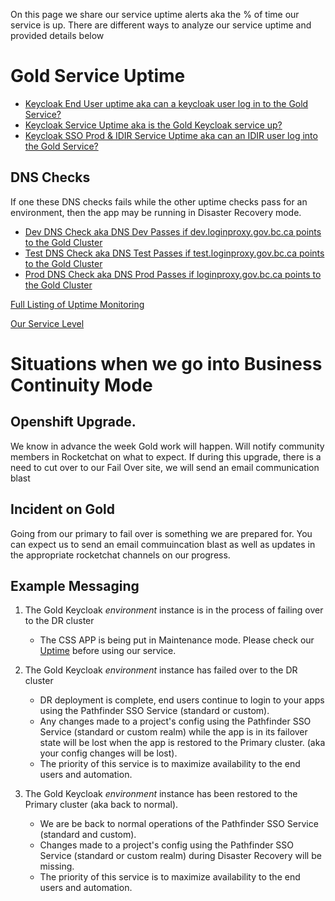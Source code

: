 
On this page we share our service uptime alerts aka the % of time our service is up. There are different ways to analyze our service uptime and provided details below

# Gold Service Uptime
* [Keycloak End User uptime aka can a keycloak user log in to the Gold Service? ](https://uptime.com/s/bcgov-sso-gold/1391032)
* [Keycloak Service Uptime aka is the Gold Keycloak service up?](https://status.loginproxy.gov.bc.ca/statuspage/bcgov-sso-gold/1389409)
* [Keycloak SSO Prod & IDIR Service Uptime aka can an IDIR user log into the Gold Service?](https://status.loginproxy.gov.bc.ca/statuspage/bcgov-sso-gold/1391029)
## DNS Checks
If one these DNS checks fails while the other uptime checks pass for an environment, then the app may be running in Disaster Recovery mode.
* [Dev DNS Check aka DNS Dev Passes if dev.loginproxy.gov.bc.ca points to the Gold Cluster ](https://status.loginproxy.gov.bc.ca/statuspage/bcgov-sso-gold/1719406)
* [Test DNS Check aka DNS Test Passes if test.loginproxy.gov.bc.ca points to the Gold Cluster ](https://status.loginproxy.gov.bc.ca/statuspage/bcgov-sso-gold/1719409)
* [Prod DNS Check aka DNS Prod Passes if loginproxy.gov.bc.ca points to the Gold Cluster ](https://status.loginproxy.gov.bc.ca/statuspage/bcgov-sso-gold/1581586)

[Full Listing of Uptime Monitoring](https://status.loginproxy.gov.bc.ca/)

[Our Service Level](https://github.com/bcgov/sso-keycloak/wiki/Alerts-and-Us#service-levels)


# Situations when we go into Business Continuity Mode

## Openshift Upgrade.

We know in advance the week Gold work will happen. Will notify community members in Rocketchat on what to expect. If during this upgrade, there is a need to cut over to our Fail Over site, we will send an email communication blast

## Incident on Gold

Going from our primary to fail over is something we are prepared for. You can expect us to send an email commuincation blast as well as updates in the appropriate rocketchat channels on our progress.


## Example Messaging

1. The Gold Keycloak _environment_  instance is in the process of failing over to the DR cluster

   * The CSS APP is being put in Maintenance mode. Please check our [Uptime](https://uptime.com/statuspage/bcgov-sso-gold) before using our service.

2. The Gold Keycloak  _environment_  instance has failed over to the DR cluster

   * DR deployment is complete, end users continue to login to your apps using the Pathfinder SSO Service (standard or custom).
   *  Any changes made to a project's config using the Pathfinder SSO Service (standard or custom realm) while the app is in its failover state will be lost when the app is restored to the Primary cluster. (aka your config changes will be lost).
   * The priority of this service is to maximize availability to the end users and automation.

3. The Gold Keycloak  _environment_  instance has been restored to the Primary cluster (aka back to normal).

   *  We are be back to normal operations of the Pathfinder SSO Service (standard and custom).
   * Changes made to a project's config using the Pathfinder SSO Service (standard or custom realm) during Disaster Recovery will be missing.
   * The priority of this service is to maximize availability to the end users and automation.
